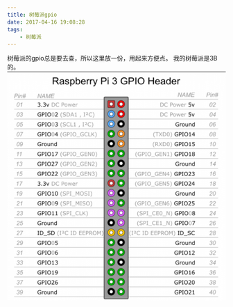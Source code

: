 ```yaml
---
title: 树莓派gpio
date: 2017-04-16 19:08:28
tags:
	- 树莓派
---
```

树莓派的gpio总是要去查，所以这里放一份，用起来方便点。
我的树莓派是3B的。
![](/images/rpi_gpio.jpg)
